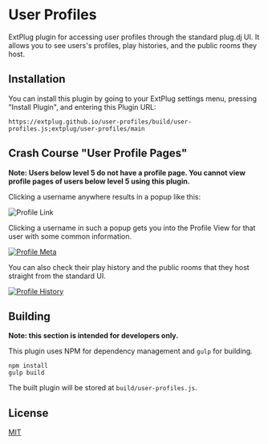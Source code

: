 User Profiles
=============

ExtPlug plugin for accessing user profiles through the standard plug.dj UI. It
allows you to see users's profiles, play histories, and the public rooms they
host.

## Installation

You can install this plugin by going to your ExtPlug settings menu, pressing "Install Plugin",
and entering this Plugin URL:

```
https://extplug.github.io/user-profiles/build/user-profiles.js;extplug/user-profiles/main
```

## Crash Course "User Profile Pages"

**Note: Users below level 5 do not have a profile page. You cannot view profile
pages of users below level 5 using this plugin.**

Clicking a username anywhere results in a popup like this:

![Profile Link](https://i.imgur.com/hryJUyO.png)

Clicking a username in such a popup gets you into the Profile View for that
user with some common information.

[![Profile Meta](https://i.imgur.com/9kPD7BK.png)](https://i.imgur.com/dpv8WVS.png)

You can also check their play history and the public rooms that they host
straight from the standard UI.

[![Profile History](https://i.imgur.com/d0mD3L5.png)](https://i.imgur.com/L0smEmS.png)

## Building

**Note: this section is intended for developers only.**

This plugin uses NPM for dependency management and `gulp` for building.

```
npm install
gulp build
```

The built plugin will be stored at `build/user-profiles.js`.

## License

[MIT](./LICENSE)
